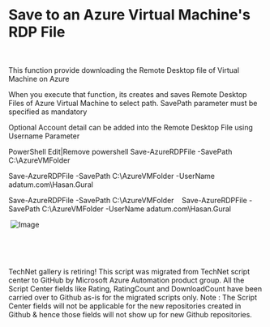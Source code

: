 ﻿Save to an Azure Virtual Machine's RDP File
===========================================

            


 



This function provide downloading the Remote Desktop file of Virtual Machine on Azure


When you execute that function, its creates and saves Remote Desktop Files of Azure Virtual Machine to select path. SavePath parameter must be specified as mandatory

Optional Account detail can be added into the Remote Desktop File using Username Parameter



PowerShell
Edit|Remove
powershell
Save-AzureRDPFile -SavePath C:\AzureVMFolder

Save-AzureRDPFile -SavePath C:\AzureVMFolder -UserName adatum.com\Hasan.Gural

Save-AzureRDPFile -SavePath C:\AzureVMFolder 
 
Save-AzureRDPFile -SavePath C:\AzureVMFolder -UserName adatum.com\Hasan.Gural



 ![Image](https://github.com/azureautomation/save-to-an-azure-virtual-machine's-rdp-file/raw/master/save-azureremotedesktopfile.png) 

 

 

        
    
TechNet gallery is retiring! This script was migrated from TechNet script center to GitHub by Microsoft Azure Automation product group. All the Script Center fields like Rating, RatingCount and DownloadCount have been carried over to Github as-is for the migrated scripts only. Note : The Script Center fields will not be applicable for the new repositories created in Github & hence those fields will not show up for new Github repositories.
